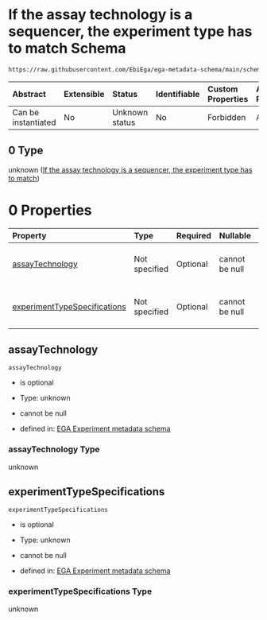 # If the assay technology is a sequencer, the experiment type has to match Schema

```txt
https://raw.githubusercontent.com/EbiEga/ega-metadata-schema/main/schemas/EGA.experiment.json#/oneOf/0
```



| Abstract            | Extensible | Status         | Identifiable | Custom Properties | Additional Properties | Access Restrictions | Defined In                                                                           |
| :------------------ | :--------- | :------------- | :----------- | :---------------- | :-------------------- | :------------------ | :----------------------------------------------------------------------------------- |
| Can be instantiated | No         | Unknown status | No           | Forbidden         | Allowed               | none                | [EGA.experiment.json\*](../../../schemas/EGA.experiment.json "open original schema") |

## 0 Type

unknown ([If the assay technology is a sequencer, the experiment type has to match](ega-9-oneof-if-the-assay-technology-is-a-sequencer-the-experiment-type-has-to-match.md))

# 0 Properties

| Property                                                      | Type          | Required | Nullable       | Defined by                                                                                                                                                                                                                                                                                                        |
| :------------------------------------------------------------ | :------------ | :------- | :------------- | :---------------------------------------------------------------------------------------------------------------------------------------------------------------------------------------------------------------------------------------------------------------------------------------------------------------- |
| [assayTechnology](#assaytechnology)                           | Not specified | Optional | cannot be null | [EGA Experiment metadata schema](ega-9-oneof-if-the-assay-technology-is-a-sequencer-the-experiment-type-has-to-match-properties-assaytechnology.md "https://raw.githubusercontent.com/EbiEga/ega-metadata-schema/main/schemas/EGA.experiment.json#/oneOf/0/properties/assayTechnology")                           |
| [experimentTypeSpecifications](#experimenttypespecifications) | Not specified | Optional | cannot be null | [EGA Experiment metadata schema](ega-9-oneof-if-the-assay-technology-is-a-sequencer-the-experiment-type-has-to-match-properties-experimenttypespecifications.md "https://raw.githubusercontent.com/EbiEga/ega-metadata-schema/main/schemas/EGA.experiment.json#/oneOf/0/properties/experimentTypeSpecifications") |

## assayTechnology



`assayTechnology`

*   is optional

*   Type: unknown

*   cannot be null

*   defined in: [EGA Experiment metadata schema](ega-9-oneof-if-the-assay-technology-is-a-sequencer-the-experiment-type-has-to-match-properties-assaytechnology.md "https://raw.githubusercontent.com/EbiEga/ega-metadata-schema/main/schemas/EGA.experiment.json#/oneOf/0/properties/assayTechnology")

### assayTechnology Type

unknown

## experimentTypeSpecifications



`experimentTypeSpecifications`

*   is optional

*   Type: unknown

*   cannot be null

*   defined in: [EGA Experiment metadata schema](ega-9-oneof-if-the-assay-technology-is-a-sequencer-the-experiment-type-has-to-match-properties-experimenttypespecifications.md "https://raw.githubusercontent.com/EbiEga/ega-metadata-schema/main/schemas/EGA.experiment.json#/oneOf/0/properties/experimentTypeSpecifications")

### experimentTypeSpecifications Type

unknown

